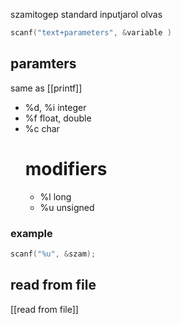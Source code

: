 szamitogep standard inputjarol olvas

```c
scanf("text+parameters", &variable )
```

## paramters

same as [[printf]]
- %d, %i  integer
- %f float, double
- %c char
	# modifiers
	- %l long
	- %u unsigned

### example
```c 
scanf("%u", &szam);
```


## read from file

[[read from file]]
